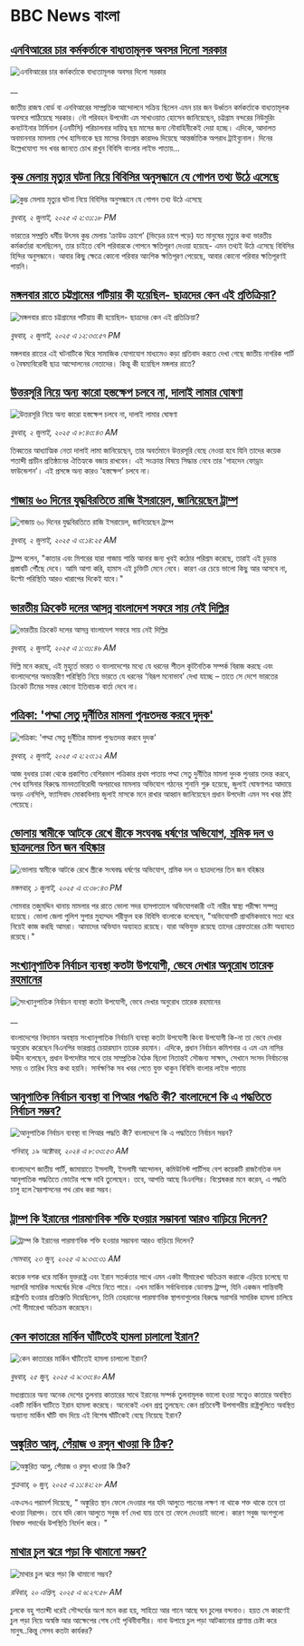 # BBC News বাংলা## [এনবিআরের চার কর্মকর্তাকে বাধ্যতামূলক অবসর দিলো সরকার](https://www.bbc.co.uk/bengali/live/c8d6eq9rd8et?at_campaign=githubrss)![এনবিআরের চার কর্মকর্তাকে বাধ্যতামূলক অবসর দিলো সরকার](https://ichef.bbci.co.uk/ace/standard/240/cpsprodpb/d252/live/f1039ed0-574d-11f0-960d-e9f1088a89fe.png)__জাতীয় রাজস্ব বোর্ড বা এনবিআরের সাম্প্রতিক আন্দোলনে সক্রিয় ছিলেন এমন চার জন উর্ধ্বতন কর্মকর্তাকে বাধ্যতামূলক অবসরে পাঠিয়েছে সরকার। নৌ পরিবহন উপদেষ্টা এম সাখাওয়াত হোসেন জানিয়েছেন, চট্টগ্রাম বন্দরের নিউমুরিং কনটেইনার টার্মিনাল (এনটিসি) পরিচালনার দায়িত্ব ছয় মাসের জন্য নৌবাহিনীকেই দেয়া হচ্ছে। এদিকে, আদালত অবমাননার মামলায় শেখ হাসিনাকে ছয় মাসের বিনাশ্রম কারাদণ্ড দিয়েছে আন্তর্জাতিক অপরাধ ট্রাইব্যুনাল। দিনের উল্লেখযোগ্য সব খবর জানতে চোখ রাখুন বিবিসি বাংলার লাইভ পাতায়...## [কুম্ভ মেলায় মৃত্যুর ঘটনা নিয়ে বিবিসির অনুসন্ধানে যে গোপন তথ্য উঠে এসেছে](https://www.bbc.com/bengali/articles/c0q8lnz7d09o?at_campaign=githubrss)![কুম্ভ মেলায় মৃত্যুর ঘটনা নিয়ে বিবিসির অনুসন্ধানে যে গোপন তথ্য উঠে এসেছে](https://ichef.bbci.co.uk/ace/ws/240/cpsprodpb/5dac/live/78e87de0-572e-11f0-960d-e9f1088a89fe.jpg)_বুধবার, ২ জুলাই, ২০২৫ এ ২:৩১:১৮ PM_ভারতের সম্প্রতি ধর্মীয় উৎসব কুম্ভ মেলায় ‘ক্রাউড ক্রাশে’ (ভিড়ের চাপে পড়ে) যত মানুষের মৃত্যুর কথা ভারতীয় কর্মকর্তারা বলেছিলেন, তার চাইতে বেশি পরিবারকে গোপনে ক্ষতিপূরণ দেওয়া হয়েছে- এমন তথ্যই উঠে এসেছে বিবিসির হিন্দির অনুসন্ধানে। আবার কিছু ক্ষেত্রে কোনো পরিবার আংশিক ক্ষতিপূরণ পেয়েছে, আবার কোনো পরিবার ক্ষতিপূরণই পায়নি।## [মঙ্গলবার রাতে চট্টগ্রামের পটিয়ায় কী হয়েছিল- ছাত্রদের কেন এই প্রতিক্রিয়া?](https://www.bbc.com/bengali/articles/c3w4nxg5lvlo?at_campaign=githubrss)![মঙ্গলবার রাতে চট্টগ্রামের পটিয়ায় কী হয়েছিল- ছাত্রদের কেন এই প্রতিক্রিয়া?](https://ichef.bbci.co.uk/ace/ws/240/cpsprodpb/68ac/live/b65a9ef0-5739-11f0-af50-37ee6e9c264e.jpg)_বুধবার, ২ জুলাই, ২০২৫ এ ১২:৩৩:৫৭ PM_মঙ্গলবার রাতের এই ঘটনাটিকে ঘিরে সামাজিক যোগাযোগ মাধ্যমেও কড়া প্রতিবাদ করতে দেখা গেছে জাতীয় নাগরিক পার্টি ও বৈষম্যবিরোধী ছাত্র আন্দোলনের নেতাদের। কিন্তু কী হয়েছিল মঙ্গলার রাতে?## [উত্তরসূরি নিয়ে অন্য কারো হস্তক্ষেপ চলবে না,  দালাই লামার ঘোষণা ](https://www.bbc.com/bengali/articles/c70x7qy24dgo?at_campaign=githubrss)![উত্তরসূরি নিয়ে অন্য কারো হস্তক্ষেপ চলবে না,  দালাই লামার ঘোষণা ](https://ichef.bbci.co.uk/ace/ws/240/cpsprodpb/a94b/live/1c7134c0-571b-11f0-960d-e9f1088a89fe.jpg)_বুধবার, ২ জুলাই, ২০২৫ এ ৮:৪৩:৪৩ AM_তিব্বতের আধ্যাত্মিক নেতা দালাই লামা জানিয়েছেন, তার অবর্তমানে উত্তরসূরি বেছে নেওয়া হবে যিনি তাদের কয়েক শতাব্দী প্রাচীন প্রতিষ্ঠানের ঐতিহ্যকে বজায় রাখবেন। এই সংক্রান্ত বিষয়ে সিদ্ধান্ত নেবে তার 'গাহদেন ফোড্রাং ফাউন্ডেশন’। এই প্রসঙ্গে অন্য কারও ‘হস্তক্ষেপ’ চলবে না।## [গাজায় ৬০ দিনের যুদ্ধবিরতিতে রাজি ইসরায়েল, জানিয়েছেন ট্রাম্প](https://www.bbc.com/bengali/articles/czxeygj1vx1o?at_campaign=githubrss)![গাজায় ৬০ দিনের যুদ্ধবিরতিতে রাজি ইসরায়েল, জানিয়েছেন ট্রাম্প](https://ichef.bbci.co.uk/ace/ws/240/cpsprodpb/be9f/live/3e8e6fe0-56ef-11f0-b5c5-012c5796682d.jpg)_বুধবার, ২ জুলাই, ২০২৫ এ ৩:১৪:২৫ AM_ট্রাম্প বলেন, "কাতার এবং মিশরের যারা গাজায় শান্তি আনার জন্য খুবই কঠোর পরিশ্রম করেছে, তারাই এই চূড়ান্ত প্রস্তাবটি পৌঁছে দেবে। আমি আশা করি, হামাস এই চুক্তিটি মেনে নেবে। কারণ এর চেয়ে ভালো কিছু আর আসবে না, উল্টো পরিস্থিতি আরও খারাপের দিকেই যাবে।"## [ভারতীয় ক্রিকেট দলের আসন্ন বাংলাদেশ সফরে সায় নেই দিল্লির](https://www.bbc.com/bengali/articles/c873325gpxpo?at_campaign=githubrss)![ভারতীয় ক্রিকেট দলের আসন্ন বাংলাদেশ সফরে সায় নেই দিল্লির](https://ichef.bbci.co.uk/ace/ws/240/cpsprodpb/9afd/live/bd6a14a0-56e9-11f0-b3c9-ab37d7969f71.jpg)_বুধবার, ২ জুলাই, ২০২৫ এ ১:৩১:৪৬ AM_দিল্লি মনে করছে, এই মুহূর্তে ভারত ও বাংলাদেশের মধ্যে যে ধরনের শীতল কূটনৈতিক সম্পর্ক বিরাজ করছে এবং বাংলাদেশের অভ্যন্তরীণ পরিস্থিতি নিয়ে ভারতে যে ধরনের 'বিরূপ মনোভাব' দেখা যাচ্ছে – তাতে সে দেশে ভারতের ক্রিকেট টিমের সফর কোনো ইতিবাচক বার্তা দেবে না।## [পত্রিকা: 'পদ্মা সেতু দুর্নীতির মামলা পুনঃতদন্ত করবে দুদক'](https://www.bbc.com/bengali/articles/c70rx3yl6eko?at_campaign=githubrss)![পত্রিকা: 'পদ্মা সেতু দুর্নীতির মামলা পুনঃতদন্ত করবে দুদক'](https://ichef.bbci.co.uk/ace/ws/240/cpsprodpb/dd32/live/005c07e0-56eb-11f0-b3c9-ab37d7969f71.jpg)_বুধবার, ২ জুলাই, ২০২৫ এ ২:২৩:১২ AM_আজ বুধবার ঢাকা থেকে প্রকাশিত বেশিরভাগ পত্রিকার প্রথম পাতায় পদ্মা সেতু দুর্নীতির মামলা দুদক পুনরায় তদন্ত করবে, শেখ হাসিনার বিরুদ্ধে মানবতাবিরোধী অপরাধের মামলায় অভিযোগ গঠনের শুনানি শুরু হয়েছে, জুলাই ঘোষণাপত্র আদায়ে অনড় এনসিপি,    ফ্যাসিবাদ মোকাবিলায় জুলাই মাসকে মনে রাখার আহ্বান জানিয়েছেন প্রধান উপদেষ্টা এমন সব খবর ঠাঁই পেয়েছে।## [ভোলায় স্বামীকে আটকে রেখে স্ত্রীকে সংঘবদ্ধ ধর্ষণের অভিযোগ, শ্রমিক দল ও ছাত্রদলের তিন জন বহিষ্কার](https://www.bbc.com/bengali/articles/c0q88y5d0z7o?at_campaign=githubrss)![ভোলায় স্বামীকে আটকে রেখে স্ত্রীকে সংঘবদ্ধ ধর্ষণের অভিযোগ, শ্রমিক দল ও ছাত্রদলের তিন জন বহিষ্কার](https://ichef.bbci.co.uk/ace/ws/240/cpsprodpb/f411/live/25375ac0-5681-11f0-95fc-edf89039c20a.jpg)_মঙ্গলবার, ১ জুলাই, ২০২৫ এ ৩:৩৮:৪৩ PM_সোমবার তজুমদ্দিন থানায় মামলার পর রাতে ভোলা সদর হাসপাতালে অভিযোগকারী ওই নারীর স্বাস্থ্য পরীক্ষা সম্পন্ন হয়েছে। ভোলা জেলা পুলিশ সুপার মুহাম্মদ শরীফুল হক বিবিসি বাংলাকে বলেছেন, "অভিযোগটি প্রাথমিকভাবে সত্য ধরে নিয়েই কাজ করছি আমরা। আমাদের অভিযান অব্যাহত রয়েছে। যারা অভিযুক্ত রয়েছে তাদের গ্রেফতারের চেষ্টা অব্যাহত রয়েছে।"## [সংখ্যানুপাতিক নির্বাচন ব্যবস্থা কতটা উপযোগী, ভেবে দেখার অনুরোধ তারেক রহমানের](https://www.bbc.co.uk/bengali/live/cgjggn042v4t?at_campaign=githubrss)![সংখ্যানুপাতিক নির্বাচন ব্যবস্থা কতটা উপযোগী, ভেবে দেখার অনুরোধ তারেক রহমানের](https://ichef.bbci.co.uk/ace/standard/240/cpsprodpb/ba62/live/82e3f7f0-5686-11f0-b5c5-012c5796682d.jpg)__বাংলাদেশের বিদ্যমান অবস্থায় সংখ্যানুপাতিক নির্বাচনি ব্যবস্থা কতটা উপযোগী কিংবা উপযোগী কি-না তা ভেবে দেখার অনুরোধ করেছেন বিএনপির ভারপ্রাপ্ত চেয়ারম্যান তারেক রহমান। এদিকে, প্রধান নির্বাচন কমিশনার এ এম এম নাসির উদ্দীন বলেছেন, প্রধান উপদেষ্টার সাথে তার সাম্প্রতিক বৈঠক ছিলো নিতান্তই সৌজন্য সাক্ষাৎ, সেখানে সংসদ নির্বাচনের সময় ও তারিখ নিয়ে কথা হয়নি। সার্বক্ষণিক সব খবর পেতে যুক্ত থাকুন বিবিসি বাংলার লাইভ পাতায়## [আনুপাতিক নির্বাচন ব্যবস্থা বা পিআর পদ্ধতি কী? বাংলাদেশে কি এ পদ্ধতিতে নির্বাচন সম্ভব?](https://www.bbc.com/bengali/articles/c78d090ezdpo?at_campaign=githubrss)![আনুপাতিক নির্বাচন ব্যবস্থা বা পিআর পদ্ধতি কী? বাংলাদেশে কি এ পদ্ধতিতে নির্বাচন সম্ভব?](https://ichef.bbci.co.uk/ace/ws/240/cpsprodpb/5da0/live/2da73d40-8bae-11ef-b6b0-c9af5f7f16e4.jpg)_শনিবার, ১৯ অক্টোবর, ২০২৪ এ ৮:৩৩:৫৩ AM_বাংলাদেশে জাতীয় পার্টি, জামায়াতে ইসলামী, ইসলামী আন্দোলন, কমিউনিস্ট পার্টিসহ বেশ কয়েকটি রাজনৈতিক দল আনুপাতিক পদ্ধতিতে ভোটের পক্ষে দাবি তুলেছেন। তবে, আপত্তি আছে বিএনপির। বিশ্লেষকরা মনে করেন, এ পদ্ধতি চালু হলে স্বৈরশাসনের পথ রোধ করা সম্ভব।## [ট্রাম্প কি ইরানের পারমাণবিক শক্তি হওয়ার সম্ভাবনা আরও বাড়িয়ে দিলেন? ](https://www.bbc.com/bengali/articles/cvg86g6v0r8o?at_campaign=githubrss)![ট্রাম্প কি ইরানের পারমাণবিক শক্তি হওয়ার সম্ভাবনা আরও বাড়িয়ে দিলেন? ](https://ichef.bbci.co.uk/ace/ws/240/cpsprodpb/3dd5/live/34133c20-5010-11f0-86d5-3b52b53af158.jpg)_সোমবার, ২৩ জুন, ২০২৫ এ ৯:৩৩:৩১ AM_কয়েক দশক ধরে মার্কিন যুক্তরাষ্ট্র এবং ইরান সতর্কতার সাথে এমন একটা সীমারেখা অতিক্রম করাকে এড়িয়ে চলেছে যা সরাসরি সামরিক সংঘর্ষের দিকে এগিয়ে নিতে পারে। এখন মার্কিন সর্বাধিনায়ক ডোনাল্ড ট্রাম্প, যিনি একজন শান্তিবাদী রাষ্ট্রপতি হওয়ার প্রতিশ্রুতি দিয়েছিলেন, তিনি তেহরানের পারমাণবিক স্থাপনাগুলোর বিরুদ্ধে সরাসরি সামরিক হামলা চালিয়ে সেই সীমারেখা অতিক্রম করেছেন।## [কেন কাতারের মার্কিন ঘাঁটিতেই হামলা চালালো ইরান?](https://www.bbc.com/bengali/articles/c0rvzg4v4wpo?at_campaign=githubrss)![কেন কাতারের মার্কিন ঘাঁটিতেই হামলা চালালো ইরান?](https://ichef.bbci.co.uk/ace/ws/240/cpsprodpb/2718/live/cf2b5aa0-5194-11f0-8485-7bd50fa63665.jpg)_বুধবার, ২৫ জুন, ২০২৫ এ ৯:৩৩:৪০ AM_মধ্যপ্রাচ্যের অন্য অনেক দেশের তুলনায় কাতারের সাথে ইরানের সম্পর্ক তুলনামূলক ভালো হওয়া সত্ত্বেও কাতারে অবস্থিত একটি মার্কিন ঘাটিতে ইরান হামলা করেছে। অনেকেই এখন প্রশ্ন তুলছেন: কেন প্রতিবেশী উপসাগরীয় রাষ্ট্রগুলিতে অবস্থিত অন্যান্য মার্কিন ঘাঁটি বাদ দিয়ে এই বিশেষ ঘাঁটিকেই বেছে নিয়েছে ইরান?## [অঙ্কুরিত আলু, পেঁয়াজ ও রসুন খাওয়া কি ঠিক?](https://www.bbc.com/bengali/articles/czx02yddpyjo?at_campaign=githubrss)![অঙ্কুরিত আলু, পেঁয়াজ ও রসুন খাওয়া কি ঠিক?](https://ichef.bbci.co.uk/ace/ws/240/cpsprodpb/ce8d/live/dd2f4bc0-41d1-11f0-9e00-eb5667da9edb.jpg)_শুক্রবার, ৬ জুন, ২০২৫ এ ১১:৪২:২৮ AM_এফএসএ পরামর্শ দিয়েছে, " অঙ্কুরিত স্থান ফেলে দেওয়ার পর যদি আলুতে পচনের লক্ষণ না থাকে শক্ত থাকে তবে তা খাওয়া নিরাপদ। তবে যদি কোন আলুতে সবুজ বর্ণ দেখা যায় তবে তা ফেলে দেওয়াই ভালো। কারণ সবুজ অংশগুলো বিষাক্ত পদার্থের উপস্থিতি নির্দেশ করে। "## [মাথার চুল ঝরে পড়া কি থামানো সম্ভব?](https://www.bbc.com/bengali/articles/cz0115900myo?at_campaign=githubrss)![মাথার চুল ঝরে পড়া কি থামানো সম্ভব?](https://ichef.bbci.co.uk/ace/ws/240/cpsprodpb/db72/live/67a440c0-1db1-11f0-b265-abe347419ae3.jpg)_রবিবার, ২০ এপ্রিল, ২০২৫ এ ৬:২৭:৫৮ AM_চুলকে বহু শতাব্দী ধরেই সৌন্দর্যের অংশ মনে করা হয়, সাহিত্য আর গানে আছে ঘন চুলের বন্দনাও। হয়ত সে কারণেই চুল পড়া নিয়ে অস্বস্তি আর আক্ষেপের শেষ নেই পৃথিবীবাসীর। নানা উপায়ে চুল পড়া আটকানোর প্রাণান্ত চেষ্টা করে মানুষ..কিন্তু সেসব কতটা কার্যকর?